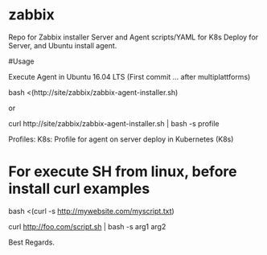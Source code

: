 # zabbix

Repo for Zabbix installer Server and Agent scripts/YAML for K8s Deploy for Server, and Ubuntu install agent.

#Usage

Execute Agent in Ubuntu 16.04 LTS (First commit ... after multiplattforms)

bash <(http://site/zabbix/zabbix-agent-installer.sh)

or

curl http://site/zabbix/zabbix-agent-installer.sh | bash -s profile

Profiles:
	K8s:	Profile for agent on server deploy in Kubernetes (K8s)

# For execute SH from linux, before install curl examples

bash <(curl -s http://mywebsite.com/myscript.txt)

curl http://foo.com/script.sh | bash -s arg1 arg2




Best Regards.